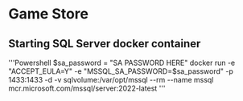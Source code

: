 # Game Store

## Starting SQL Server docker container

'''Powershell
$sa_password = "SA PASSWORD HERE"
docker run -e "ACCEPT_EULA=Y" -e "MSSQL_SA_PASSWORD=$sa_password" -p 1433:1433 -d -v 
sqlvolume:/var/opt/mssql --rm --name mssql mcr.microsoft.com/mssql/server:2022-latest
'''